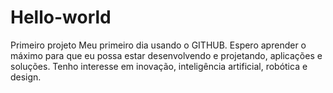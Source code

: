# Hello-world
Primeiro projeto
Meu primeiro dia usando o GITHUB.
Espero aprender o máximo para que eu possa estar desenvolvendo e projetando, aplicações e soluções.
Tenho interesse em inovação, inteligência artificial, robótica e design.

